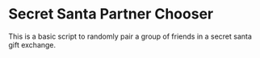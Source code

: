 # Secret Santa Partner Chooser

This is a basic script to randomly pair a group of friends in a secret santa
gift exchange.


